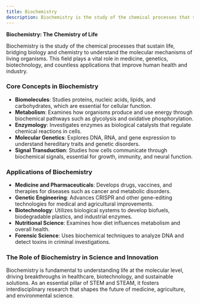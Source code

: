 ```yaml
---
title: Biochemistry
description: Biochemistry is the study of the chemical processes that sustain life, bridging biology and chemistry to understand the molecular mechanisms of living organisms.
---
```


**Biochemistry: The Chemistry of Life**

Biochemistry is the study of the chemical processes that sustain life, bridging biology and chemistry to understand the molecular mechanisms of living organisms. This field plays a vital role in medicine, genetics, biotechnology, and countless applications that improve human health and industry.

### Core Concepts in Biochemistry

- **Biomolecules**: Studies proteins, nucleic acids, lipids, and carbohydrates, which are essential for cellular function.
- **Metabolism**: Examines how organisms produce and use energy through biochemical pathways such as glycolysis and oxidative phosphorylation.
- **Enzymology**: Investigates enzymes as biological catalysts that regulate chemical reactions in cells.
- **Molecular Genetics**: Explores DNA, RNA, and gene expression to understand hereditary traits and genetic disorders.
- **Signal Transduction**: Studies how cells communicate through biochemical signals, essential for growth, immunity, and neural function.

### Applications of Biochemistry

- **Medicine and Pharmaceuticals**: Develops drugs, vaccines, and therapies for diseases such as cancer and metabolic disorders.
- **Genetic Engineering**: Advances CRISPR and other gene-editing technologies for medical and agricultural improvements.
- **Biotechnology**: Utilizes biological systems to develop biofuels, biodegradable plastics, and industrial enzymes.
- **Nutritional Science**: Examines how diet influences metabolism and overall health.
- **Forensic Science**: Uses biochemical techniques to analyze DNA and detect toxins in criminal investigations.

### The Role of Biochemistry in Science and Innovation

Biochemistry is fundamental to understanding life at the molecular level, driving breakthroughs in healthcare, biotechnology, and sustainable solutions. As an essential pillar of STEM and STEAM, it fosters interdisciplinary research that shapes the future of medicine, agriculture, and environmental science.

